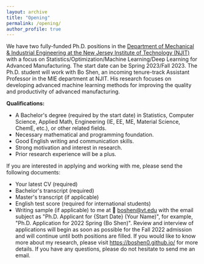 ```yaml
---
layout: archive
title: "Opening"
permalink: /opening/
author_profile: true
---
```

We have two fully-funded Ph.D. positions in the [Department of Mechanical & Industrial Engineering at the New Jersey Institute of Technology (NJIT)](https://mie.njit.edu/) with a focus on Statistics/Optimization/Machine Learning/Deep Learning for Advanced Manufacturing. The start date can be Spring 2023/Fall 2023. The Ph.D. student will work with Bo Shen, an incoming tenure-track Assistant Professor in the MIE department at NJIT. His research focuses on developing advanced machine learning methods for improving the quality and productivity of advanced manufacturing. 

**Qualifications:**
 * A Bachelor's degree (required by the start date) in Statistics, Computer Science, Applied Math, Engineering (IE, EE, ME, Material Science, ChemE, etc.), or other related fields.
 * Necessary mathematical and programming foundation.
 * Good English writing and communication skills.
 * Strong motivation and interest in research.
 * Prior research experience will be a plus.
 
If you are interested in applying and working with me, please send the following documents:
 * Your latest CV (required)
 * Bachelor's transcript (required)
 * Master's transcript (if applicable)
 * English test score (required for international students)
 * Writing sample (if applicable)
to me at :email: [boshen@vt.edu](mailto:boshen@vt.edu)  with the email subject as "Ph.D. Applicant for {Start Date} (Your Name)", for example, "Ph.D. Application for 2022 Spring (Bo Shen)". Review and interview of applications will begin as soon as possible for the Fall 2022 admission and will continue until both positions are filled. If you would like to know more about my research, please visit https://boshen0.github.io/ for more details. If you have any questions, please do not hesitate to send me an email.
